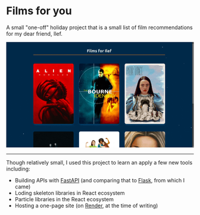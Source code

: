 # Films for you

A small "one-off" holiday project that is a small list of film recommendations for my dear friend, Ilef.

![Image showing the homepage of the site](./docs/images/home-screen.gif)

---

Though relatively small, I used this project to learn an apply a few new tools including:

- Building APIs with [FastAPI](https://fastapi.tiangolo.com/) (and comparing that to [Flask](https://flask.palletsprojects.com/en/stable/), from which I came)
- Loding skeleton libraries in React ecosystem
- Particle libraries in the React ecosystem
- Hosting a one-page site (on [Render](https://render.com/), at the time of writing)
